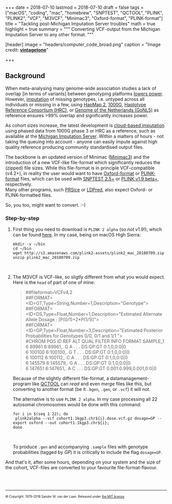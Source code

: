 +++
date = 2018-07-10
lastmod = 2018-07-10
draft = false
tags = ["macOS", "coding", "mac", "homebrew", "SNPTEST", "QCTOOL", "PLINK", "PLINK2", "VCF", "M3VCF", "Minimac3", "Oxford-format", "PLINK-format"]
title = "Tackling post-Michigan Imputation Server troubles"
math = true
highlight = true
summary = """
Converting VCF-output from the Michigan Imputation Server to any other format. 
"""

[header]
image = "headers/computer_code_broad.png"
caption = "Image credit: [**vintagetone**](https://www.shutterstock.com/g/vintagetone)"

+++

## Background

When meta-analysing many genome-wide association studies a lack of overlap [in terms of variants] between genotyping platforms [lowers power](https://academic-oup-com/hmg/article/17/R2/R122/2527210). However, [imputation](https://www.nature.com/articles/nrg2796) of missing genotypes, i.e. untyped across all individuals or missing in a few, using [HapMap 2](https://www.nature.com/articles/nature02168), [1000G](https://www.nature.com/articles/nature09534), [Haplotype Reference Consortium (HRC)](https://www.nature.com/articles/ng.3643), or [Genome of the Netherlands (GoNL5)](https://www.nature.com/articles/ng.3021) as reference ensures >99% overlap and significantly increases power. 

As cohort sizes increase, the latest development is [cloud-based imputation](https://www.nature.com/articles/ng.3656) using phased data from 1000G phase 3 or HRC as a reference, such as available at the [Michigan Imputation Server](https://www.nature.com/articles/ng.3679). Within a matters of hours - not taking the queuing into account - anyone can easily impute against high quality reference producing community standardised output files. 

The backbone is an updated version of Minimac ([Minimac3](https://www.nature.com/articles/ng.3656)) and the introduction of a new VCF-like file-format which significantly reduces the (zipped) file sizes. While this file-format is in principle VCF-compatible (v4.2+), in reality the user would want to have [Oxford-format](http://www.stats.ox.ac.uk/~marchini/software/gwas/file_format.html) or [PLINK-format](https://www.cog-genomics.org/plink/1.9/input#bed) files, which can be used with [SNPTEST 2.5+](https://mathgen.stats.ox.ac.uk/genetics_software/snptest/snptest.html) or [PLINK v1.9 beta+](https://www.cog-genomics.org/plink/1.9), respectively. <br/>
Many other programs, such [PRSice](https://choishingwan.github.io/PRSice/) or [LDPred](https://github.com/bvilhjal/ldpred), also expect Oxford- or PLINK-formatted files. 

So, you too, might want to convert. :-)

### Step-by-step

1. First thing you need to download is `PLINK 2 alpha` (so _not_ v1.9!), which can be found [here](https://www.cog-genomics.org/plink/2.0/). In my case, being on macOS High Sierra:
   
   ```
   mkdir -v ~/bin
   cd ~/bin
   wget http://s3.amazonaws.com/plink2-assets/plink2_mac_20180709.zip
   unzip plink2_mac_20180709.zip
   ```

   </br>
   
2. The M3VCF is VCF-like, so sligtly different from what you would expect. Here is the `head` of part of one of mine:

   > \##fileformat=VCFv4.2<br/>
   > \##FORMAT=<ID=GT,Type=String,Number=1,Description="Genotype"><br/>
   > \##FORMAT=<ID=DS,Type=Float,Number=1,Description="Estimated Alternate Allele Dosage : [P(0/1)+2*P(1/1)]"><br/>
   > \##FORMAT=<ID=GP,Type=Float,Number=3,Description="Estimated Posterior Probabilities for Genotypes 0/0, 0/1 and 1/1 "><br/>
   > \#CHROM POS ID REF ALT QUAL FILTER INFO FORMAT SAMPLE_1<br/>
   > 6 89961 6:89961,. G A . . . DS:GP:GT 0:1,0,0:0|0<br/>
   > 6 100100 6:100100,. G T . . . DS:GP:GT 0:1,0,0:0|0<br/>
   > 6 100112 6:100112,. C A . . . DS:GP:GT 0:1,0,0:0|0<br/>
   > 6 145579 6:145579,. G A . . . DS:GP:GT 0:1,0,0:0|0<br/>
   > 6 147651 6:147651,. A C . . . DS:GP:GT 0.001:0.999,0.001,0:0|0<br/>

   Because of the slightly different file-format, a datamanagement-program like [QCTOOL](http://www.well.ox.ac.uk/~gav/qctool/) can _read_ and even _merge_ files like this, but converting to another format (be it `.bgen`, `.gen`, or `.vcf`) it will not.
   
   The alternative is to use `PLINK 2 alpha`. In my case processing all 22 autosomal chromosomes would be done with this command:
   
   ```
   for i in $(seq 1 22); do 
   	plink2alpha --vcf cohort1.1kgp3.chr${i}.dose.vcf.gz dosage=GP --export oxford --out cohort1.1kgp3.chr${i}; 
   done
   ```
   
   </br>
   
   To produce `.gen` and accompanying `.sample` files with genotype probabilities (tagged by _GP_) it is critically to include the flag `dosage=GP`.
   

And that's it, after some hours, depending on your system and the size of the cohort, VCF-files are converted to your favourite file-format-flavour. 

</br></br>

----- 
<sub><sup>&copy; Copyright. 1979-2018 Sander W. van der Laan. Released under [the MIT license](http://opensource.org/licenses/MIT).</sup></sub>

